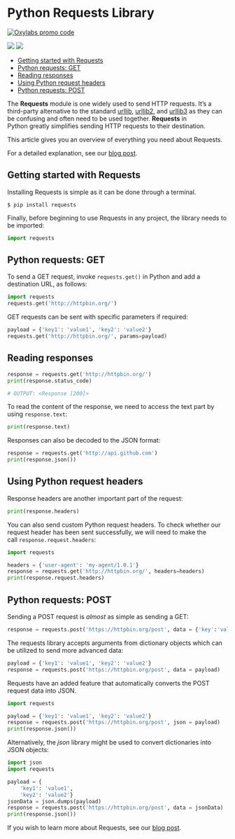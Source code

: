 # Python Requests Library

[![Oxylabs promo code](https://user-images.githubusercontent.com/129506779/250792357-8289e25e-9c36-4dc0-a5e2-2706db797bb5.png)](https://oxylabs.go2cloud.org/aff_c?offer_id=7&aff_id=877&url_id=112)


[<img src="https://img.shields.io/static/v1?label=&message=Requets&color=brightgreen" />](https://github.com/topics/requests) [<img src="https://img.shields.io/static/v1?label=&message=Python&color=important" />](https://github.com/topics/python)

- [Getting started with Requests](#getting-started-with-requests)
- [Python requests: GET](#python-requests-get)
- [Reading responses](#reading-responses)
- [Using Python request headers](#using-python-request-headers)
- [Python requests: POST](#python-requests-post)

The **Requests** module is one widely used to send HTTP requests. It’s a third-party alternative to the standard [urllib](https://docs.python.org/3/library/urllib.html), [urllib2](https://docs.python.org/2/library/urllib2.html), and [urllib3](https://urllib3.readthedocs.io/en/latest/) as they can be confusing and often need to be used together. **Requests** in Python greatly simplifies sending HTTP requests to their destination.

This article gives you an overview of everything you need about Requests.

For a detailed explanation, see our [blog post](https://oxylabs.io/blog/python-requests).

## Getting started with Requests

Installing Requests is simple as it can be done through a terminal.  

```shell
$ pip install requests
```

Finally, before beginning to use Requests in any project, the library needs to be imported:

```python
import requests
```

## Python requests: GET

To send a GET request, invoke `requests.get()` in Python and add a destination URL, as follows:  

```python
import requests
requests.get('http://httpbin.org/')
```

GET requests can be sent with specific parameters if required:  

```python
payload = {'key1': 'value1', 'key2': 'value2'}
requests.get('http://httpbin.org/', params=payload)
```

## Reading responses

```python
response = requests.get('http://httpbin.org/')
print(response.status_code)

# OUTPUT: <Response [200]>
```

To read the content of the response, we need to access the text part by using `response.text`:  

```python
print(response.text)
```

Responses can also be decoded to the JSON format:

```python
response = requests.get('http://api.github.com')
print(response.json())
```

## Using Python request headers

Response headers are another important part of the request:  

```python
print(response.headers)
```

You can also send custom Python request headers. To check whether our request header has been sent successfully, we will need to make the call `response.request.headers`:  

```python
import requests

headers = {'user-agent': 'my-agent/1.0.1'}
response = requests.get('http://httpbin.org/', headers=headers)
print(response.request.headers)
```

## Python requests: POST

Sending a POST request is *almost* as simple as sending a GET:  

```python
response = requests.post('https://httpbin.org/post', data = {'key':'value'})
```

The requests library accepts arguments from dictionary objects which can be utilized to send more advanced data:

```python
payload = {'key1': 'value1', 'key2': 'value2'}
response = requests.post('https://httpbin.org/post', data = payload)
```

Requests have an added feature that automatically converts the POST request data into JSON.

```python
import requests

payload = {'key1': 'value1', 'key2': 'value2'}
response = requests.post('https://httpbin.org/post', json = payload)
print(response.json())
```

Alternatively, the *json* library might be used to convert dictionaries into JSON objects:

```python
import json
import requests

payload = {
    'key1': 'value1',
    'key2': 'value2'}
jsonData = json.dumps(payload)
response = requests.post('https://httpbin.org/post', data = jsonData)
print(response.json())
```

If you wish to learn more about Requests, see our [blog post](https://oxylabs.io/blog/python-requests).
